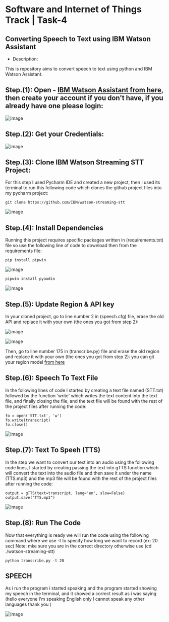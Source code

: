# Software and Internet of Things Track | Task-4

## Converting Speech to Text using IBM Watson Assistant

- Description:

This is repository aims to convert speech to text using python and IBM Watson Assistant.


## Step.(1): Open - [IBM Watson Assistant from here](https://cloud.ibm.com/catalog), then create your account if you don't have, if you already have one please login:




![image](https://user-images.githubusercontent.com/85820553/128946628-622d6498-2d94-4632-adbd-09a770dd1d6a.png)


## Step.(2): Get your Credentials:


![image](https://user-images.githubusercontent.com/85820553/129007700-c8bcf783-a1d6-4c3e-a88a-5ac3c08d0b46.png)





## Step.(3): Clone IBM Watson Streaming STT Project:
For this step I used Pycharm IDE and created a new project, then I used its terminal to run this following code which clones the github project files into my pycharm project:

```
git clone https://github.com/IBM/watson-streaming-stt
```

![image](https://user-images.githubusercontent.com/85820553/129009483-5e0d9501-5ade-4dd1-9b49-f4fbd894d273.png)


## Step.(4): Install Dependencies
Running this project requires specific packages written in (requirements.txt) file so use the following line of code to download then from the requirements file:

```
pip install pipwin
```

![image](https://user-images.githubusercontent.com/85820553/129009418-c4eec00e-471b-4b48-946b-9ae0fa9bc624.png)



```
pipwin install pyaudio
```

![image](https://user-images.githubusercontent.com/85820553/129010048-f727b0b3-42d0-4953-98ee-ee803f9a74fd.png)




## Step.(5): Update Region & API key

In your cloned project, go to line number 2 in (speech.cfg) file, erase the old API and replace it with your own (the ones you got from step 2):

![image](https://user-images.githubusercontent.com/85820553/129014594-3cb7440c-1782-440b-a549-8d6f53bb02b6.png)



![image](https://user-images.githubusercontent.com/85820553/129014640-8c98b046-7e3a-478a-87c9-3d9118b5dc6f.png)



Then, go to line number 175 in (transcribe.py) file and erase the old region and replace it with your own (the ones you got from step 2):
you can git your region model [from here](https://cloud.ibm.com/docs/speech-to-text?topic=speech-to-text-models)



## Step.(6): Speech To Text File
In the following lines of code I started by creating a text file named (STT.txt) followed by the function 'write' which writes the text content into the text file, and finally closing the file, and the text file will be found with the rest of the project files after running the code:

```
fo = open('STT.txt', 'w')
fo.write(transcript)
fo.close()
```

![image](https://user-images.githubusercontent.com/85820553/129075753-b6483a67-af6f-4427-b445-2932ac1a2a9b.png)



## Step.(7): Text To Speeh (TTS)

In the step we want to convert our text into an audio using the following code lines, I started by creating passing the text into gTTS function which will convert the text into the audio file and then save it under the name (TTS.mp3) and the mp3 file will be found with the rest of the project files after running the code:


```
output = gTTS(text=transcript, lang='en', slow=False)
output.save("TTS.mp3")
```

![image](https://user-images.githubusercontent.com/85820553/129075753-b6483a67-af6f-4427-b445-2932ac1a2a9b.png)



## Step.(8): Run The Code
Now that everything is ready we will run the code using the following command where we use -t to specify how long we want to record (ex: 20 sec)
Note: mke sure you are in the correct directory otherwise use (cd ./watson-streaming-stt) 

```
python transcribe.py -t 20
```


## SPEECH
As i run the program i started speaking and the program started showing my speech in the terminal, and it showed a correct result as i was saying (hello everyone I'm speaking English only I cannot speak any other languages thank you )

![image](https://user-images.githubusercontent.com/85820553/129100588-0e6cf521-5b5e-4f70-9d34-dfb796604442.png)






